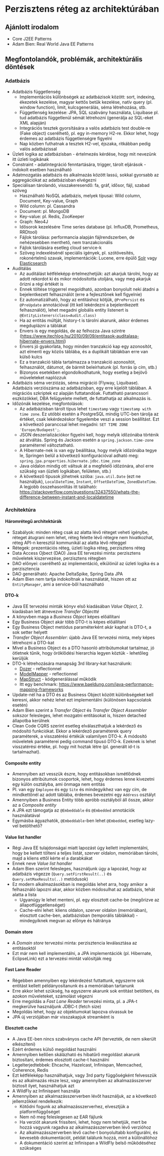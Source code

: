 # Perzisztens réteg az architektúrában

## Ajánlott irodalom

* Core J2EE Patterns
* Adam Bien: Real World Java EE Patterns

## Megfontolandók, problémák, architektúrális döntések

### Adatbázis

* Adatbázis függetlenség
    * Implementációs különbségek az adatbázisok között: sort, indexing, ékezetek kezelése, magyar kettős betűk kezelése, natív query (pl. window function), limit, kulcsgenerálás, séma létrehozása, stb.
    * Függetlenség kezelése: JPA, SQL szabvány használata, Liquibase pl. tud adatbázis függetlenül sémát létrehozni (generálja az SQL-eket XML alapján)
    * Integrációs tesztek gyorsítására a valós adatbázis test double-re (Fake object) cserélhető, pl. egy in-memory H2-re. Ekkor lehet, hogy érdemes az adatbázis függetlenségre figyelni
    * Nap közben futhatnak a tesztek H2-vel, éjszaka, ritkábban pedig valós adatbázissal
* Üzleti logika az adatbázisban - értelmezés kérdése, hogy mit nevezünk itt üzleti logikának
* Constraint - adatintegráció fenntartására, trigger, tárolt eljárások - indokolt esetben használható
* Adatmozgatás adatbázis és alkalmazás között lassú, sokkal gyorsabb az aggregációkat az adatbázisban elvégezni
* Speciálisan tárolandó, visszakeresendő: fa, gráf, idősor, fájl, szabad szöveg
    * Használható NoSQL adatbázis, melyek típusai: Wild column, Document, Key-value, Graph
    * Wild column: pl. Cassandra
    * Document: pl. MongoDB
    * Key-value: pl. Redis, ZooKeeper
    * Graph: Neo4J
    * Idősorok kezelésére Time series database (pl. InfluxDB, Prometheus, RRDtool)
    * Fájlok tárolása: performancia alapján fájlrendszerben, de nehézesebben menthető, nem tranzakcionális
    * Fájlok tárolására esetleg cloud service-k
    * Szöveg indexelésénél speciális igények, pl. szótövesítés, rokonértelmű szavak, implementációk: Lucene, erre épülő [Solr](https://lucene.apache.org/solr/) vagy [Elasticsearch](https://www.elastic.co/)
* Auditálás
    * Az auditálást kétféleképp értelmezhetjük: azt akarjuk tárolni, hogy az adott rekordot ki és mikor módosította utoljára, vagy meg akarjuk őrizni a régi értékét is
    * Ennek töltése triggerrel megoldható, azonban bonyolult neki átadni a bejelentkezett felhasználót (erre a fejlesztőnek kell figyelnie)
    * Ez automatizálható, hogy az entitáshoz kötjük, `@PrePersist` és `@PreUpdate` annotációval (itt kell lekérdezni a bejelentkezett felhasználót), lehet megadni globális entity listenert is `@EntityListeners(class=Audit.class)`
    * Ha az entitás múltját, history-t is tárolni akarunk, akkor érdemes megduplázni a táblákat
    * Envers is egy megoldás, de az felhozza Java szintre (https://www.jtechlog.hu/2010/09/09/entitasok-auditalasa-hibernate-envers.html)
    * Envers jó gyakorlata, hogy minden tranzakció kap egy azonosítót, azt elmenti egy közös táblába, és a duplikált táblákban erre van külső kulcs
    * Ez a tranzakció tábla tartalmazza a tranzakció azonosítót, felhasználót, dátumot, de bármit beleírhatunk (pl. forrás ip cím, stb.)
    * Bizonyos esetekben elgondolkodhatunk, hogy esetleg a bejövő műveleteket naplózzuk
* Adatbázis séma verziózás, séma migráció (Flyway, Liquibase). Adatbázis verziószáma az adatbázisban, egy erre kijelölt táblában. A migrációs szkriptek ez alapján futtatandóak. Futtatható parancssori eszközökkel,
DBA felügyelete mellett, de futtathatja az alkalmazás is.
* Időzónák kezelése, megfontolások:
    * Az adatbázisban tárolt típus lehet `timestamp` vagy `timestamp with time zone`. Ez utóbbi esetén a PostgreSQL mindig UTC-ben tárolja az értéket, csak lekérdezéskor figyelembe veszi a session beállítást. Ezt a következő paranccsal lehet megadni: `SET TIME ZONE 'Europe/Budapest';`.
    * JSON deszerializációkor figyelni kell, hogy melyik időzónába történik az átváltás. Spring és Jackson esetén a `spring.jackson.time-zone` paraméterrel változtatható.
    * A Hibernate-nek is van egy beállítása, hogy melyik időzónába tegye le, Springen belül a következő konfigurációval adható meg: `spring.jpa.properties.hibernate.jdbc.time_zone`
    * Java oldalon mindig ott váltsuk át a megfelelő időzónára, ahol erre szükség van (üzleti logikában, felületen, stb.)
    * A következő típusok jöhetnek szóba: `java.util.Date` (ezt ne használjuk), `LocalDateTime`, `Instant`, `OffsetDateTime`, `ZonedDateTime`. A legjobb összehasonlítás itt található: https://stackoverflow.com/questions/32437550/whats-the-difference-between-instant-and-localdatetime

### Architektúra

#### Háromrétegű architektúrák

* Szabályok: minden réteg csak az alatta lévő réteget veheti igénybe, réteget átugrani nem lehet, réteg felette lévő rétegre nem hivatkozhat,
réteg API-n keresztül kommunikál az alatta lévő réteggel
* Rétegek: prezentációs réteg, üzleti logika réteg, perzisztens réteg
* Data Access Ojbect (DAO) Java EE tervezési minta: perzisztens műveletek kiszervezése, perzisztens rétegben
* DAO előnyei: cserélhető az implementáció, elkülönül az üzleti logika és a perzisztencia
* DAO generálható: Apache DeltaSpike, Spring Data JPA
* Adam Bien nem tartja indokoltnak a használatát, hiszen ott az `EntityManager`, ami a service-ből használható

#### DTO-k

* Java EE tervezési minták könyv első kiadásában _Value Object_, 2. kiadásban lett átnevezve _Transfer Objectté_
* A könyvben maga a _Business Object_ képes előállítani
* Egy Business Object akár több DTO-t is képes előállítani
* Egy Business Object metódus paraméterként akár kaphat is DTO-t, a sok setter helyett
* _Transfer Object Assembler_: újabb Java EE tervezési minta, mely képes létrehozni a DTO-kat
* Mivel a Business Object és a DTO hasonló attribútumokat tartalmaz, jó ötletnek tűnik, hogy öröklődési hierarchia legyen köztük - lehetőleg kerüljük
* DTO-k létrehozására manapság 3rd library-kat használunk:
    * [Dozer](http://dozer.sourceforge.net/) - reflectionnel
    * [ModelMapper](http://modelmapper.org/) - reflectionnel
    * [MapStruct](https://mapstruct.org/) - kódgenerálással működik
    * Itt egy benchmark: https://www.baeldung.com/java-performance-mapping-frameworks
* Update-nél ha a DTO és az Business Object között különbségeket kell keresni, akkor nehéz lehet ezt implementálni (különösen kapcsolatok esetén)
* Adam Bien szerint a _Transfer Object_ és _Transfer Object Assembler_ sokszor felesleges, lehet mozgatni entitásokat is, hiszen detached állapotba kerülnek
* Clean Code CQRS szerint esetleg elválaszthatjuk a lekérdező és módosító funkciókat. Ekkor a lekérdező paraméterek query paraméterek, a visszatérési értékük valamilyen DTO-k. A
módosító műveletek paraméterei pedig command típusó DTO-k. Ezeknek is lehet visszatérési értéke, pl. hogy mit hoztak létre (pl. generált id-t is tartalmazhat).

#### Composite entity

* Amennyiben azt vesszük észre, hogy entitásokban ismétlődnek bizonyos attribútumok csoportok, lehet, hogy érdemes lenne kivezetni egy külön osztályba, ami önmaga nem entitás
* Pl. van egy `Employee` és egy `Site` és mindegyikhez van egy cím, de mindkettőnél az adott táblába, érdemes bevezetni egy `Address` osztályt
* Amennyiben a Business Entity több apróbb osztályból áll össze, akkor az a _Composite entity_
* A JPA ezt támogatja az `@Embeddable` és `@Embedded` annotációk használatával
* Egymásba ágyazhatók, `@Embeddable`-ben lehet `@Embedded`, esetleg lazy-vel betölthető?

#### Value list handler

* Régi Java EE tulajdonságai miatt lapozást úgy kellett implementálni, hogy be kellett tölteni a teljes listát, szerver oldalon, memóriában
tárolni, majd a kliens ettől kérte el a darabkákat
* Ennek neve _Value list handler_
* Adam Bien szerint felesleges, használjunk úgy a lapozást, hogy az adatbázis végezze (`Query.setFirstResult(..)` és `Query.setMaxResults(..)` metódusok)
* Ez modern alkalmazásokban is megoldás lehet arra, hogy amikor a felhasználó lapozni akar, akkor közben módosulhat az adatbázis, tehát alatta a lista
    * Ugyanúgy le lehet menteni, pl. egy elosztott cache-be (megőrizve az állapotfüggetlenséget)
    * Cache-elni lehet: kliens oldalon, szerver oldalon (memóriában), elosztott cache-ben, adatbázisban (temporális táblákkal) - mindegyiknek megvan az előnye és hátránya

#### Domain store

* A _Domain store_ tervezési minta: perzisztencia leválasztása az entitásoktól
* Ezt már nem kell implementálni, a JPA implementációk (pl. Hibernate, EclipseLink) ezt a tervezési mintát valósítják meg

#### Fast Lane Reader

* Régebben amennyiben egy lekérdezést futtattunk, egyszerre sok entitást kellett példányosítanunk és a memóriában tartanunk
* Erre akkor lehet szükség, ha egyszerre akarunk sok entitást betölteni, és azokon műveleteket, számolást végezni
* Erre megoldás a _Fast Lane Reader_ tervezési minta, pl. a JPA-t megkerülve használjunk JDBC-t (fetch size)
* Megoldás lehet, hogy az objektumokat lapozva olvassuk be
* JPA új verziójában már visszakapjuk streamként is

#### Elosztott cache

* A Java EE-ben nincs szabványos cache API (tervezték, de nem sikerült elkészíteni)
* Ezért érdemes külső megoldást használni
* Amennyiben kellően skálázható és hibatűrő megoldást akarunk biztosítani, érdemes elosztott cache-t használni
* Legelterjedtebbek: Ehcache, Hazelcast, Infinispan, Memcached, Coherence, Redis
* Ezt kétféleképp használhatjuk, vagy 3rd party függőségként felvesszük és az alkalmazás része lesz, vagy amennyiben az alkalmazásszerver biztosít ilyet, használhatjuk azt
* A WildFly az Infinispant használja
* Amennyiben az alkalmazásszerverben lévőt használjuk, az a következő jellemzőkkel rendelkezik:
    * Kötődni fogunk az alkalmazásszerverhez, elvesztjük a platformfüggőséget
    * Nem nő meg feleslegesen az EAR fájlunk
    * Ha verziót akarunk frissíteni, lehet, hogy nem tehetjük, mert be hozzá vagyunk ragadva az alkalmazásszerverben lévő verzióhoz
    * Az alkalmazásszerverben lévő cache-t bonyolultabb konfigurálni, és kevesebb dokumentációt, példát találunk hozzá, mint a különállóhoz
    * A dokumentáció szerint az Infinispan a WildFly belső működéséhez szükséges
